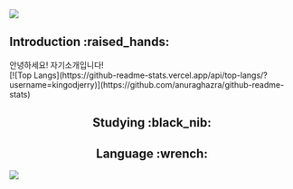 <img src="https://capsule-render.vercel.app/api?type=waving&color=gradient&height=200&section=header&text=Jerry's%20Github&fontSize=80" />


  <h2>Introduction :raised_hands:</h2>
  <div class="container">
    <div class="left-column">
      안녕하세요! 자기소개입니다!
    </div>
    <div class="right-column">
      [![Top Langs](https://github-readme-stats.vercel.app/api/top-langs/?username=kingodjerry)](https://github.com/anuraghazra/github-readme-stats)
    </div>
  </div>



<div align=center>
<h2>Studying :black_nib:</h2>
</div>

<div align=center>
<h2>Language :wrench:</h2>
</div>

<img src="https://capsule-render.vercel.app/api?type=waving&color=gradient&height=200&section=footer" />

